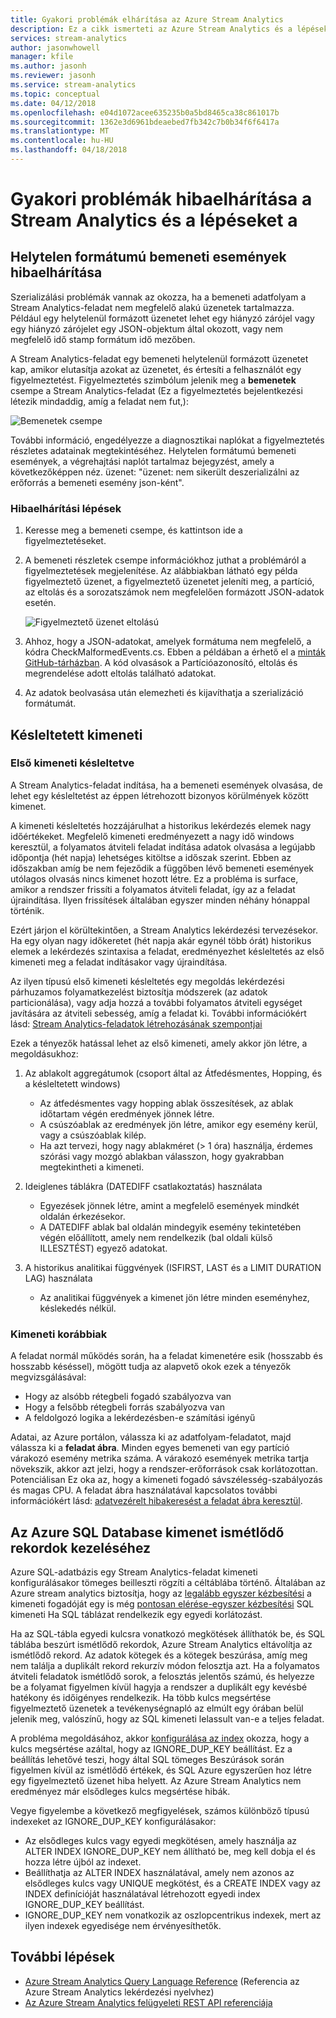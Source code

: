```yaml
---
title: Gyakori problémák elhárítása az Azure Stream Analytics
description: Ez a cikk ismerteti az Azure Stream Analytics és a lépéseket és a hibakeresést számos gyakori problémákat.
services: stream-analytics
author: jasonwhowell
manager: kfile
ms.author: jasonh
ms.reviewer: jasonh
ms.service: stream-analytics
ms.topic: conceptual
ms.date: 04/12/2018
ms.openlocfilehash: e04d1072acee635235b0a5bd8465ca38c861017b
ms.sourcegitcommit: 1362e3d6961bdeaebed7fb342c7b0b34f6f6417a
ms.translationtype: MT
ms.contentlocale: hu-HU
ms.lasthandoff: 04/18/2018
---
```

# <a name="common-issues-in-stream-analytics-and-steps-to-troubleshoot"></a>Gyakori problémák hibaelhárítása a Stream Analytics és a lépéseket a

## <a name="troubleshoot-malformed-input-events"></a>Helytelen formátumú bemeneti események hibaelhárítása

 Szerializálási problémák vannak az okozza, ha a bemeneti adatfolyam a Stream Analytics-feladat nem megfelelő alakú üzenetek tartalmazza. Például egy helytelenül formázott üzenetet lehet egy hiányzó zárójel vagy egy hiányzó zárójelet egy JSON-objektum által okozott, vagy nem megfelelő idő stamp formátum idő mezőben. 
 
 A Stream Analytics-feladat egy bemeneti helytelenül formázott üzenetet kap, amikor elutasítja azokat az üzenetet, és értesíti a felhasználót egy figyelmeztetést. Figyelmeztetés szimbólum jelenik meg a **bemenetek** csempe a Stream Analytics-feladat (Ez a figyelmeztetés bejelentkezési létezik mindaddig, amíg a feladat nem fut,):

![Bemenetek csempe](media/stream-analytics-malformed-events/inputs_tile.png)

További információ, engedélyezze a diagnosztikai naplókat a figyelmeztetés részletes adatainak megtekintéséhez. Helytelen formátumú bemeneti események, a végrehajtási naplót tartalmaz bejegyzést, amely a következőképpen néz. üzenet: "üzenet: nem sikerült deszerializálni az erőforrás a bemeneti esemény <blob URI> json-ként". 

### <a name="troubleshooting-steps"></a>Hibaelhárítási lépések

1. Keresse meg a bemeneti csempe, és kattintson ide a figyelmeztetéseket.

2. A bemeneti részletek csempe információkhoz juthat a problémáról a figyelmeztetések megjelenítése. Az alábbiakban látható egy példa figyelmeztető üzenet, a figyelmeztető üzenetet jeleníti meg, a partíció, az eltolás és a sorozatszámok nem megfelelően formázott JSON-adatok esetén. 

   ![Figyelmeztető üzenet eltolású](media/stream-analytics-malformed-events/warning_message_with_offset.png)

3. Ahhoz, hogy a JSON-adatokat, amelyek formátuma nem megfelelő, a kódra CheckMalformedEvents.cs. Ebben a példában a érhető el a [minták GitHub-tárházban](https://github.com/Azure/azure-stream-analytics/tree/master/Samples/CheckMalformedEventsEH). A kód olvasások a Partícióazonosító, eltolás és megrendelése adott eltolás található adatokat. 

4. Az adatok beolvasása után elemezheti és kijavíthatja a szerializáció formátumát. 

## <a name="delayed-output"></a>Késleltetett kimeneti

### <a name="first-output-is-delayed"></a>Első kimeneti késleltetve
A Stream Analytics-feladat indítása, ha a bemeneti események olvasása, de lehet egy késleltetést az éppen létrehozott bizonyos körülmények között kimenet.

A kimeneti késleltetés hozzájárulhat a historikus lekérdezés elemek nagy időértékeket. Megfelelő kimeneti eredményezett a nagy idő windows keresztül, a folyamatos átviteli feladat indítása adatok olvasása a legújabb időpontja (hét napja) lehetséges kitöltse a időszak szerint. Ebben az időszakban amíg be nem fejeződik a függőben lévő bemeneti események utólagos olvasás nincs kimenet hozott létre. Ez a probléma is surface, amikor a rendszer frissíti a folyamatos átviteli feladat, így az a feladat újraindítása. Ilyen frissítések általában egyszer minden néhány hónappal történik. 

Ezért járjon el körültekintően, a Stream Analytics lekérdezési tervezésekor. Ha egy olyan nagy időkeretet (hét napja akár egynél több órát) historikus elemek a lekérdezés szintaxisa a feladat, eredményezhet késleltetés az első kimeneti meg a feladat indításakor vagy újraindítása.  

Az ilyen típusú első kimeneti késleltetés egy megoldás lekérdezési párhuzamos folyamatkezelést biztosítja módszerek (az adatok particionálása), vagy adja hozzá a további folyamatos átviteli egységet javítására az átviteli sebesség, amíg a feladat ki.  További információkért lásd: [Stream Analytics-feladatok létrehozásának szempontjai](stream-analytics-concepts-checkpoint-replay.md)

Ezek a tényezők hatással lehet az első kimeneti, amely akkor jön létre, a megoldásukhoz:

1. Az ablakolt aggregátumok (csoport által az Átfedésmentes, Hopping, és a késleltetett windows)
   - Az átfedésmentes vagy hopping ablak összesítések, az ablak időtartam végén eredmények jönnek létre. 
   - A csúszóablak az eredmények jön létre, amikor egy esemény kerül, vagy a csúszóablak kilép. 
   - Ha azt tervezi, hogy nagy ablakméret (> 1 óra) használja, érdemes szórási vagy mozgó ablakban válasszon, hogy gyakrabban megtekintheti a kimeneti.

2. Ideiglenes táblákra (DATEDIFF csatlakoztatás) használata
   - Egyezések jönnek létre, amint a megfelelő események mindkét oldalán érkezésekor.
   - A DATEDIFF ablak bal oldalán mindegyik esemény tekintetében végén előállított, amely nem rendelkezik (bal oldali külső ILLESZTÉST) egyező adatokat.

3. A historikus analitikai függvények (ISFIRST, LAST és a LIMIT DURATION LAG) használata
   - Az analitikai függvények a kimenet jön létre minden eseményhez, késlekedés nélkül.

### <a name="output-falls-behind"></a>Kimeneti korábbiak
A feladat normál működés során, ha a feladat kimenetére esik (hosszabb és hosszabb késéssel), mögött tudja az alapvető okok ezek a tényezők megvizsgálásával:
- Hogy az alsóbb rétegbeli fogadó szabályozva van
- Hogy a felsőbb rétegbeli forrás szabályozva van
- A feldolgozó logika a lekérdezésben-e számítási igényű

Adatai, az Azure portálon, válassza ki az adatfolyam-feladatot, majd válassza ki a **feladat ábra**. Minden egyes bemeneti van egy partíció várakozó esemény metrika száma. A várakozó események metrika tartja növekszik, akkor azt jelzi, hogy a rendszer-erőforrások csak korlátozottan. Potenciálisan Ez oka az, hogy a kimeneti fogadó sávszélesség-szabályozás és magas CPU. A feladat ábra használatával kapcsolatos további információkért lásd: [adatvezérelt hibakeresést a feladat ábra keresztül](stream-analytics-job-diagram-with-metrics.md).

## <a name="handle-duplicate-records-in-azure-sql-database-output"></a>Az Azure SQL Database kimenet ismétlődő rekordok kezeléséhez

Azure SQL-adatbázis egy Stream Analytics-feladat kimeneti konfigurálásakor tömeges beilleszti rögzíti a céltáblába történő. Általában az Azure stream analytics biztosítja, hogy az [legalább egyszer kézbesítési]( https://msdn.microsoft.com/azure/stream-analytics/reference/event-delivery-guarantees-azure-stream-analytics) a kimeneti fogadóját egy is még [pontosan elérése-egyszer kézbesítési]( https://blogs.msdn.microsoft.com/streamanalytics/2017/01/13/how-to-achieve-exactly-once-delivery-for-sql-output/) SQL kimeneti Ha SQL táblázat rendelkezik egy egyedi korlátozást. 

Ha az SQL-tábla egyedi kulcsra vonatkozó megkötések állíthatók be, és SQL táblába beszúrt ismétlődő rekordok, Azure Stream Analytics eltávolítja az ismétlődő rekord. Az adatok kötegek és a kötegek beszúrása, amíg meg nem találja a duplikált rekord rekurzív módon felosztja azt. Ha a folyamatos átviteli feladatok ismétlődő sorok, a felosztás jelentős számú, és helyezze be a folyamat figyelmen kívül hagyja a rendszer a duplikált egy kevésbé hatékony és időigényes rendelkezik. Ha több kulcs megsértése figyelmeztető üzenetek a tevékenységnapló az elmúlt egy órában belül jelenik meg, valószínű, hogy az SQL kimeneti lelassult van-e a teljes feladat. 

A probléma megoldásához, akkor [konfigurálása az index]( https://docs.microsoft.com/sql/t-sql/statements/create-index-transact-sql) okozza, hogy a kulcs megsértése azáltal, hogy az IGNORE_DUP_KEY beállítást. Ez a beállítás lehetővé teszi, hogy által SQL tömeges Beszúrások során figyelmen kívül az ismétlődő értékek, és SQL Azure egyszerűen hoz létre egy figyelmeztető üzenet hiba helyett. Az Azure Stream Analytics nem eredményez már elsődleges kulcs megsértése hibák.

Vegye figyelembe a következő megfigyelések, számos különböző típusú indexeket az IGNORE_DUP_KEY konfigurálásakor:

* Az elsődleges kulcs vagy egyedi megkötésen, amely használja az ALTER INDEX IGNORE_DUP_KEY nem állítható be, meg kell dobja el és hozza létre újból az indexet.  
* Beállíthatja az ALTER INDEX használatával, amely nem azonos az elsődleges kulcs vagy UNIQUE megkötést, és a CREATE INDEX vagy az INDEX definícióját használatával létrehozott egyedi index IGNORE_DUP_KEY beállítást.  
* IGNORE_DUP_KEY nem vonatkozik az oszlopcentrikus indexek, mert az ilyen indexek egyedisége nem érvényesíthetők.  

## <a name="next-steps"></a>További lépések
* [Azure Stream Analytics Query Language Reference](https://msdn.microsoft.com/library/azure/dn834998.aspx) (Referencia az Azure Stream Analytics lekérdezési nyelvhez)
* [Az Azure Stream Analytics felügyeleti REST API referenciája](https://msdn.microsoft.com/library/azure/dn835031.aspx)
